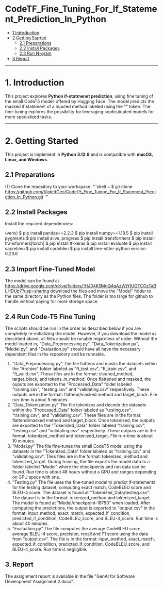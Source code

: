 # CodeTF_Fine_Tuning_For_If_Statement_Prediction_In_Python

* [1 Introduction](#1-introduction)  
* [2 Getting Started](#2-getting-started)  
  * [2.1 Preparations](#21-preparations)  
  * [2.2 Install Packages](#22-install-packages)  
  * [2.3 Run N-gram](#23-run-n-gram)  
* [3 Report](#3-report)

---

# **1. Introduction**
This project explores **Python if-statmenet prediction**, using fine tuning of the small CodeT5 modell offered by Hugging Face. The model predicts the masked if statement of a inputed method labeled using the "<MASK>" token. The fine-tuning explores the possibility for leveraging sophisticated models for more specialized tasks.

---

# **2. Getting Started**

This project is implement in **Python 3.12.9** and is compatible with **macOS, Linux, and Windows**.

## **2.1 Preparations**

(1) Clone the repository to your workspace:
'''shell
~ $ git clone https://github.com/ViolettGee/CodeT5_Fine_Tuning_For_If_Statement_Prediction_In_Python.git
'''

## **2.2 Install Packages**

Install the required dependencies:

(venv) $ pip install pandas==2.2.3
       $ pip install numpy==1.18.5
       $ pip install pygments
       $ pip install alive_progress
       $ pip install transformers
       $ pip install transformers[torch]
       $ pip install tf-keras
       $ pip install evaluate
       $ pip install sacrebleu
       $ pip install codebleu
       $ pip install tree-sitter-python version 0.23.6

## **2.3 Import Fine-Tuned Model**

The model can be found at https://drive.google.com/drive/folders/1HJ04K5MgQ4qAzWtYtUGTCOzTaBLHDUp7?usp=sharing download the files and move the "Model" folder to the same directory as the Python files. The folder is too large for github to handle without paying for more storage space.

## **2.4 Run Code-T5 Fine Tuning**

The scripts should be run in the order as described below if you are completely re-initializing the model. However, if you download the model as descirbed above, all files should be runable regardless of order. Without the model loaded in, "Data_Preprocessing.py", "Data_Tokenization.py", "Model.py", and "Evaluation.py" should have all have the necessary dependent files in the repository and be runnable.

1. "Data_Preprocessing.py"
   The file flattens and masks the datasets within the "Archive" folder labeled as "ft_test.csv", "ft_train.csv", and "ft_valid.csv". These files are in the format: cleaned_method, target_block, and tokens_in_method. Once flattened and masked, the ouputs are exported to the "Processed_Data" folder labeled "training.csv", "testing.csv" and "validating.csv" respectively. These outputs are in the format: flattend/masked method and target_block. File run-time is about 5 minutes.
2. "Data_Tokenization.py"
   The file tokenizes and decode the datasets within the "Processed_Data" folder labeled as "testing.csv", "training.csv", and "validating.csv". These files are in the format: flattend/masked method and target_block. Once tokenized, the outputs are exported to the "Tokenized_Data" folder labeled "training.csv", "testing.csv" and "validating.csv" respectively. These outputs are in the format: tokenized_method and tokenized_target. File run-time is about 10 minutes.
3. "Model.py"
   The file fine-tunes the small CodeT5 model using the datasets in the "Tokenized_Data" folder labeled as "training.csv" and "validating.csv". Thes files are in the format: tokenized_method and tokenized_target. During training, the file exports the model data to a folder labeled "Model" where the checkpoints and run data can be found. Run time is about 48 hours without a GPU and ranges depending on GPU specs with one.
4. "Testing.py"
   The file uses the fine-tuned model to predict if-statements for the testing dataset, computing exact match, CodeBLEU score and BLEU-4 score. The dataset is found at "Tokenized_Data/testing.csv". The dataset is in the format: tokenized_method and tokenized_target. The model is found at "Model/checkpoint-18750" when loaded. After computing the predictions, the output is exported to "output.csv" in the format: input_method, exact_match, expected_if_condition, predicted_if_condition, CodeBLEU_score, and BLEU-4_score. Run time is about 40 minutes.
5. "Evaluation.py"
   The file computes the average CodeBLEU score, average BLEU-4 score, precision, recall and F1 score using the data from "output.csv". The file is in the format: input_method, exact_match, expected_if_condition, predicted_if_condition, CodeBLEU_score, and BLEU-4_score. Run time is negligible.

## 3. Report

The assignment report is available in the file "GenAI for Software Development Assignment 2.docx".
